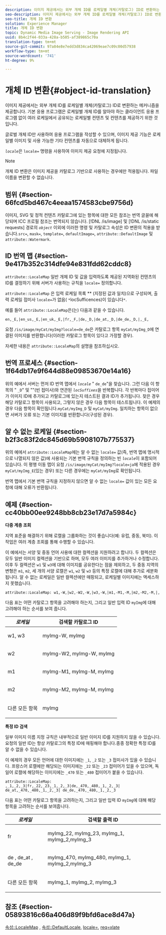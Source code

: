 ```yaml
---
description: 이미지 제공에서는 외부 개체 ID를 로케일별 개체(카탈로그) ID로 변환하는 메커니즘을 제공합니다. 기본 응용 프로그램은 로케일별 개체 ID를 알아야 하는 클라이언트 응용 프로그램 없이 여러 로케일에서 공유되는 로케일별 컨텐츠 및 컨텐츠를 제공하기 위한 것입니다.
seo-description: 이미지 제공에서는 외부 개체 ID를 로케일별 개체(카탈로그) ID로 변환하는 메커니즘을 제공합니다. 기본 응용 프로그램은 로케일별 개체 ID를 알아야 하는 클라이언트 응용 프로그램 없이 여러 로케일에서 공유되는 로케일별 컨텐츠 및 컨텐츠를 제공하기 위한 것입니다.
seo-title: 개체 ID 변환
solution: Experience Manager
title: 개체 ID 변환
topic: Dynamic Media Image Serving - Image Rendering API
uuid: 8b4c2f44-033a-428a-b505-af389865c70a
translation-type: tm+mt
source-git-commit: 97a84e8e7edd3d834ca42069eae7c09c00d57938
workflow-type: tm+mt
source-wordcount: '741'
ht-degree: 9%

---
```



# 개체 ID 변환{#object-id-translation}

이미지 제공에서는 외부 개체 ID를 로케일별 개체(카탈로그) ID로 변환하는 메커니즘을 제공합니다. 기본 응용 프로그램은 로케일별 개체 ID를 알아야 하는 클라이언트 응용 프로그램 없이 여러 로케일에서 공유되는 로케일별 컨텐츠 및 컨텐츠를 제공하기 위한 것입니다.

글로벌 개체 ID만 사용하여 응용 프로그램을 작성할 수 있으며, 이미지 제공 기능은 로케일별 이미지 및 사용 가능한 기타 컨텐츠를 자동으로 대체하게 됩니다.

*`locale`*&#x200B;은 `locale=` 명령을 사용하여 이미지 제공 요청에 지정됩니다.

>[!NOTE]
>
>개체 ID 변환은 이미지 제공을 카탈로그 기반으로 사용하는 경우에만 적용됩니다. 파일 이름을 변환할 수 없습니다.

## 범위 {#section-66fcd5bd467c4eeaa1574583cbe9756d}

이미지, SVG 및 정적 컨텐츠 카탈로그에 있는 항목에 대한 모든 참조는 번역 글꼴에 해당되며 ICC 프로필 참조는 번역되지 않습니다. [!DNL /is/image] 및 [!DNL /is/static requests] 경로의 *`object`* 이외에 이러한 명령 및 카탈로그 속성은 ID 변환의 적용을 받습니다.`src=`, `mask=`, `template=`, `defaultImage=`, `attribute::DefaultImage` 및 `attribute::Watermark`.

## ID 번역 맵 {#section-9e417b352c314dfe94e831fdd62cddc8}

`attribute::LocaleMap` 일반 개체 ID 및 값을 입력하도록 제공된 지역화된 컨텐츠의 ID를 결정하기 위해 서버가 사용하는 규칙을  `locale=` 정의합니다.

`attribute::LocaleMap` 은 입력 로케일 목록 ** (지정된 값과 일치)으로 구성되며, 출력 로케일 접미사 `locale=`가 없음(  `*`locSufficences)이 있습니다`*`.

예를 들어 `attribute::LocaleMap`은(는) 다음과 같을 수 있습니다.

`en,_E,|en_us,_E,|en_uk,_E,|fr,_F,|de,_D,|de_at,_D,|de_de,_D,|,_E,`

요청 `/is/image/myCat/myImg?locale=de_de`은 카탈로그 항목 `myCat/myImg_D`에 연결된 이미지를 반환합니다(이러한 카탈로그 항목이 있다고 가정할 경우).

자세한 내용은 `attribute::LocaleMap`의 설명을 참조하십시오.

## 번역 프로세스 {#section-1f64db17e9f644d88e09853670e14a16}

위의 예에서 서버는 먼저 ID 번역 맵에서 *`locale`* &quot; `de_de`&quot;을 찾습니다. 그런 다음 이 항목의 &quot; `_D`&quot; 및 &quot;&quot;(빈 접미사)와 연관된 *`locSuffixes`*&#x200B;을 반복합니다. 각 반복마다 접미어가 이미지 ID에 추가되고 카탈로그에 있는지 테스트된 결과 ID가 추가됩니다. 찾은 경우 해당 카탈로그 항목이 사용되고, 그렇지 않은 경우 다음 항목이 테스트됩니다. 이 예제의 경우 다음 항목이 확인됩니다.`myCat/myImg_D` 및 `myCat/myImg`. 일치하는 항목이 없으면 서버가 오류 또는 기본 이미지를 반환합니다(구성된 경우).

## 알 수 없는 로케일 {#section-b2f3c83f2dc845d69b5908107b775537}

위의 예에서 `attribute::LocaleMap`에는 알 수 없는 `locale=` 값(즉, 번역 맵에 명시적으로 나열되지 않은 값)에 사용되는 기본 번역 규칙을 정의하는 빈 *`locale`*&#x200B;이 포함되어 있습니다. 이 평행 이동 맵이 요청 `/is/image/myCat/myImg?locale=ja`에 적용된 경우 `myCat/myImg_E`(있는 경우) 또는 다른 경우에는 `myCat/myImg`로 확인됩니다.

번역 맵에서 기본 번역 규칙을 지정하지 않으면 알 수 없는 `locale=` 값이 있는 모든 요청에 대해 오류가 반환됩니다.

## 예제 {#section-cc40bb00ee9248bb8cb23e17d7a5984c}

**다중 계층 조회**

지역 표준을 해결하기 위해 로캘을 그룹화하는 것이 좋습니다(예: 유럽, 중동, 북미). 이 작업은 여러 계층 조회를 통해 수행할 수 있습니다.

이 예에서는 서양 및 중동 언어 사용에 대한 컬렉션을 지원하려고 합니다. 두 컬렉션은 모두 일반 이미지 컬렉션을 기반으로 하며, 모두 여러 이미지를 추가하거나 수정합니다. 이후 두 컬렉션은 `w1` 및 `w3`에 대해 이미지를 공유한다는 점을 제외하고, 두 중동 지역의 변형은 `m1`, `m2`, 세 개의 서양 로캘은 `w1`, `w2` 및 `w3` 등의 특정 로캘에 대해 추가로 세분화됩니다. 알 수 없는 로케일은 일반 컬렉션에만 매핑되고, 로케일별 이미지에는 액세스하지 못했습니다.

`attribute::LocaleMap: w1,-W,|w2,-W2,-W,|w3,-W,|m1,-M1,-M,|m2,-M2,-M,|,`

다음 표는 어떤 카탈로그 항목을 고려해야 하는지, 그리고 일반 입력 ID `myImg`에 대해 고려해야 하는 순서를 보여 줍니다.

<table id="table_97EB13E3DB9B48D3A4184D5ECC8E9F86"> 
 <thead> 
  <tr> 
   <th class="entry"> <b> <i>로케일</i> </b> </th> 
   <th class="entry"> <b>검색할 카탈로그 ID</b> </th> 
  </tr> 
 </thead>
 <tbody> 
  <tr> 
   <td> <p> <span class="codeph"> w1, w3 </span> </p> </td> 
   <td> <p> <span class="codeph"> myImg-W, myImg </span> </p> </td> 
  </tr> 
  <tr> 
   <td> <p> <span class="codeph"> w2 </span> </p> </td> 
   <td> <p> <span class="codeph"> myImg-W2, myImg-W, myImg </span> </p> </td> 
  </tr> 
  <tr> 
   <td> <p> <span class="codeph"> m1 </span> </p> </td> 
   <td> <p> <span class="codeph"> myImg-M1, myImg-M, myImg </span> </p> </td> 
  </tr> 
  <tr> 
   <td> <p> <span class="codeph"> m2 </span> </p> </td> 
   <td> <p> <span class="codeph"> myImg-M2, myImg-M, myImg </span> </p> </td> 
  </tr> 
  <tr> 
   <td> <p>다른 모든 항목 </p> </td> 
   <td> <p> <span class="codeph"> myImg  </span> </p> </td> 
  </tr> 
 </tbody> 
</table>

**특정 ID 검색**

일부 이미지 이름 지정 규칙은 내부적으로 일반 이미지 ID를 지원하지 않을 수 있습니다. 요청의 일반 ID는 항상 카탈로그의 특정 ID에 매핑해야 합니다.종종 정확한 특정 ID를 알 수 없을 수 있습니다.

이 예제의 경우 모든 언어에 대한 이미지에는 `_1`, `_2` 또는 `_3` 접미사가 있을 수 있습니다. 프랑스어 로캘에만 해당되는 이미지에는 `_22` 또는 `_23` 접미어가 있을 수 있으며, 독일어 로캘에 해당하는 이미지에는 `_470` 또는 `_480` 접미어가 붙을 수 있습니다.

`attribute::LocaleMap: ,_1,_2,_3|fr,_22,_23,_1,_2,_3|de,_470,_480,_1,_2,_3| de_at,_470,_480,_1,_2,_3| de_de,_470,_480,_1,_2,_3`

다음 표는 어떤 카탈로그 항목을 고려하는지, 그리고 일반 입력 ID `myImg`에 대해 해당 항목을 고려하는 순서를 보여줍니다.

<table id="table_A7EE4AA0F1C24284B83CC4B40622D24F"> 
 <thead> 
  <tr> 
   <th class="entry"> <b> <i>로케일</i> </b> </th> 
   <th class="entry"> <b>검색할 출력 ID</b> </th> 
  </tr> 
 </thead>
 <tbody> 
  <tr> 
   <td> <p> <span class="codeph"> fr </span> </p> </td> 
   <td> <p> <span class="codeph"> myImg_22, myImg_23, myImg_1, myImg_2,myImg_3 </span> </p> </td> 
  </tr> 
  <tr> 
   <td> <p> <span class="codeph"> de  </span>,  <span class="codeph"> de_at  </span>,  <span class="codeph"> de_de  </span> </p> </td> 
   <td> <p> <span class="codeph"> myImg_470, myImg_480, myImg_1, myImg_2,myImg_3 </span> </p> </td> 
  </tr> 
  <tr> 
   <td> <p>다른 모든 항목 </p> </td> 
   <td> <p> <span class="codeph"> myImg_1, myImg_2, myImg_3 </span> </p> </td> 
  </tr> 
 </tbody> 
</table>

## 참조 {#section-05893816c66a406d89f9bfd6ace8d47a}

[속성::LocaleMap](../../../../../is-api/image-catalog/image-serving-api-ref/c-image-catalog-reference/c-attributes-reference/r-localemap.md#reference-49bbf598f8ea47c3a563755cef306318) ,  [속성::DefaultLocale](../../../../../is-api/image-catalog/image-serving-api-ref/c-image-catalog-reference/c-attributes-reference/r-defaultlocale.md#reference-69462ad9923f464f80c2c012342a6b6b),  [locale=](../../../../../is-api/http-ref/image-serving-api-ref/c-http-protocol-reference/c-command-reference/r-locale.md#reference-8a846b2fbc004a12821b956ed3b25cfb),  [req=xlate](../../../../../is-api/http-ref/image-serving-api-ref/c-http-protocol-reference/c-command-reference/r-req/r-req.md#reference-907cdb4a97034db7ad94695f25552e76)
